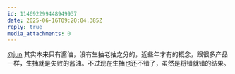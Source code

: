 ```yaml
---
id: 114692299448949937
date: 2025-06-16T09:20:04.385Z
reply: true
media_attachments: 0
---
```


[@jun](https://social.luzhaojun.com/@jun) 其实本来只有酱油，没有生抽老抽之分的，近些年才有的概念，跟很多产品一样，生抽就是失败的酱油。不过现在生抽也还不错了，虽然是将错就错的结果。

